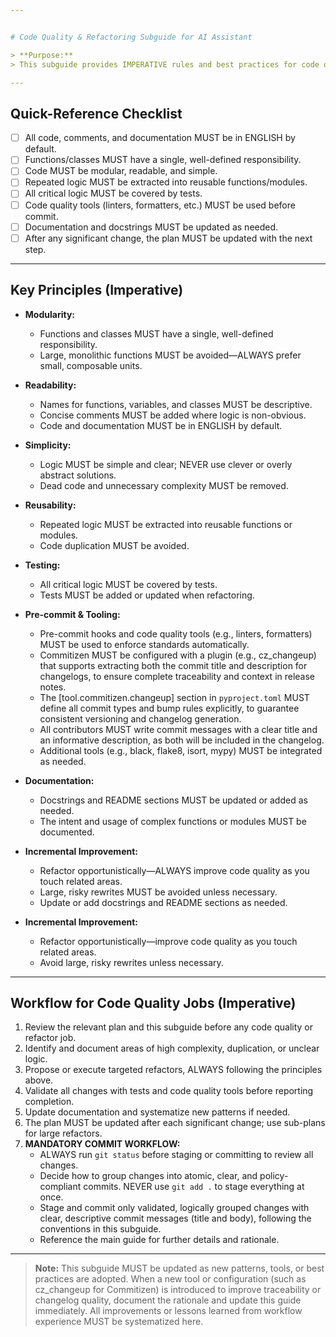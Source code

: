 ```yaml
---


# Code Quality & Refactoring Subguide for AI Assistant

> **Purpose:**
> This subguide provides IMPERATIVE rules and best practices for code quality and refactoring. All critical rules use MUST, NEVER, or ALWAYS. The AI Assistant and collaborators MUST follow these to maintain a clean, modular, and maintainable codebase.

---
```


## Quick-Reference Checklist

- [ ] All code, comments, and documentation MUST be in ENGLISH by default.
- [ ] Functions/classes MUST have a single, well-defined responsibility.
- [ ] Code MUST be modular, readable, and simple.
- [ ] Repeated logic MUST be extracted into reusable functions/modules.
- [ ] All critical logic MUST be covered by tests.
- [ ] Code quality tools (linters, formatters, etc.) MUST be used before commit.
- [ ] Documentation and docstrings MUST be updated as needed.
- [ ] After any significant change, the plan MUST be updated with the next step.

---

## Key Principles (Imperative)

- **Modularity:**
  - Functions and classes MUST have a single, well-defined responsibility.
  - Large, monolithic functions MUST be avoided—ALWAYS prefer small, composable units.

- **Readability:**
  - Names for functions, variables, and classes MUST be descriptive.
  - Concise comments MUST be added where logic is non-obvious.
  - Code and documentation MUST be in ENGLISH by default.

- **Simplicity:**
  - Logic MUST be simple and clear; NEVER use clever or overly abstract solutions.
  - Dead code and unnecessary complexity MUST be removed.

- **Reusability:**
  - Repeated logic MUST be extracted into reusable functions or modules.
  - Code duplication MUST be avoided.

- **Testing:**
  - All critical logic MUST be covered by tests.
  - Tests MUST be added or updated when refactoring.

- **Pre-commit & Tooling:**
  - Pre-commit hooks and code quality tools (e.g., linters, formatters) MUST be used to enforce standards automatically.
  - Commitizen MUST be configured with a plugin (e.g., cz_changeup) that supports extracting both the commit title and description for changelogs, to ensure complete traceability and context in release notes.
  - The [tool.commitizen.changeup] section in `pyproject.toml` MUST define all commit types and bump rules explicitly, to guarantee consistent versioning and changelog generation.
  - All contributors MUST write commit messages with a clear title and an informative description, as both will be included in the changelog.
  - Additional tools (e.g., black, flake8, isort, mypy) MUST be integrated as needed.

- **Documentation:**
  - Docstrings and README sections MUST be updated or added as needed.
  - The intent and usage of complex functions or modules MUST be documented.

- **Incremental Improvement:**
  - Refactor opportunistically—ALWAYS improve code quality as you touch related areas.
  - Large, risky rewrites MUST be avoided unless necessary.
  - Update or add docstrings and README sections as needed.

- **Incremental Improvement:**
  - Refactor opportunistically—improve code quality as you touch related areas.
  - Avoid large, risky rewrites unless necessary.

---



## Workflow for Code Quality Jobs (Imperative)

1. Review the relevant plan and this subguide before any code quality or refactor job.
2. Identify and document areas of high complexity, duplication, or unclear logic.
3. Propose or execute targeted refactors, ALWAYS following the principles above.
4. Validate all changes with tests and code quality tools before reporting completion.
5. Update documentation and systematize new patterns if needed.
6. The plan MUST be updated after each significant change; use sub-plans for large refactors.
7. **MANDATORY COMMIT WORKFLOW:**
   - ALWAYS run `git status` before staging or committing to review all changes.
   - Decide how to group changes into atomic, clear, and policy-compliant commits. NEVER use `git add .` to stage everything at once.
   - Stage and commit only validated, logically grouped changes with clear, descriptive commit messages (title and body), following the conventions in this subguide.
   - Reference the main guide for further details and rationale.




---

> **Note:**
> This subguide MUST be updated as new patterns, tools, or best practices are adopted. When a new tool or configuration (such as cz_changeup for Commitizen) is introduced to improve traceability or changelog quality, document the rationale and update this guide immediately. All improvements or lessons learned from workflow experience MUST be systematized here.

